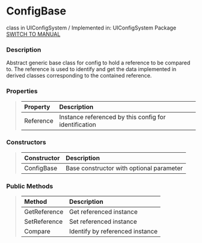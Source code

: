 [configbase]: ./../ConfigBase/ConfigBase.md
[manual]: ./manual.md

# ConfigBase
class in UIConfigSystem / Implemented in: UIConfigSystem Package<br>
[SWITCH TO MANUAL][manual]

### Description
Abstract generic base class for config to hold a reference to be compared to.
The reference is used to identify and get the data implemented in derived classes 
corresponding to the contained reference.

### Properties
> | Property    | Description
> | :-          | :-
> | Reference   | Instance referenced by this config for identification

### Constructors
> | Constructor | Description
> | :-          | :-
> | ConfigBase  | Base constructor with optional parameter

### Public Methods
> | Method       | Description
> | :-           | :-
> | GetReference | Get referenced instance
> | SetReference | Set referenced instance
> | Compare      | Identify by referenced instance
